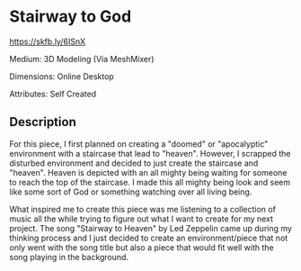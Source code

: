 # Stairway to God

https://skfb.ly/6ISnX 

Medium: 3D Modeling (Via MeshMixer)

Dimensions: Online Desktop

Attributes: Self Created

## Description 
For this piece, I first planned on creating a "doomed" or "apocalyptic" environment with a staircase that lead to "heaven". However, I scrapped the disturbed environment and decided to just create the staircase and "heaven". Heaven is depicted with an all mighty being waiting for someone to reach the top of the staircase. I made this all mighty being look and seem like some sort of God or something watching over all living being.

What inspired me to create this piece was me listening to a collection of music all the while trying to figure out what I want to create for my next project. The song "Stairway to Heaven" by Led Zeppelin came up during my thinking process and I just decided to create an environment/piece that not only went with the song title but also a piece that would fit well with the song playing in the background. 
